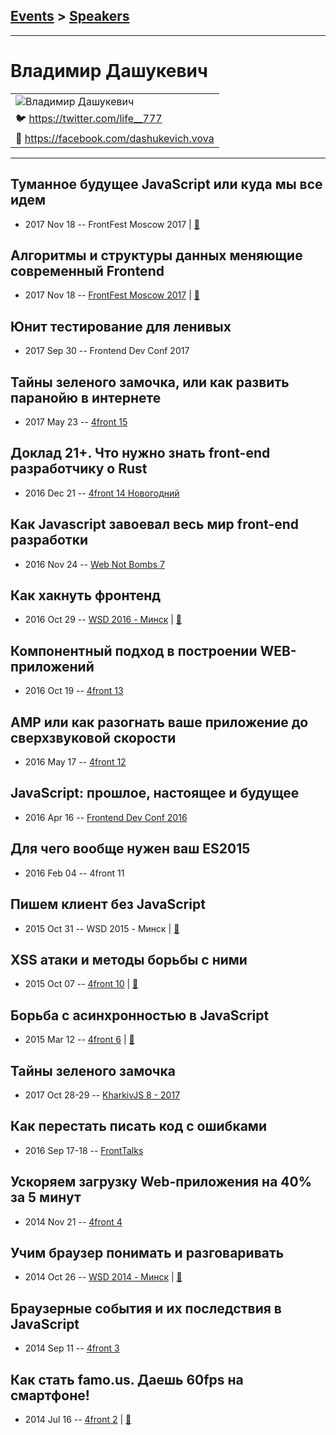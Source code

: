 ## [Events](../README.md) > [Speakers](../speakers.md)
---

# Владимир Дашукевич

| |
| --- |
| ![Владимир Дашукевич](https://avatars.io/twitter/life__777/large)
| :bird:  [https:&#x2F;&#x2F;twitter.com&#x2F;life__777](https://twitter.com/life__777)
| :blue_book:  [https:&#x2F;&#x2F;facebook.com&#x2F;dashukevich.vova](https://facebook.com/dashukevich.vova)

---
## Туманное будущее JavaScript или куда мы все идем
- 2017 Nov 18 -- FrontFest Moscow 2017  | [:notebook:](https://speakerdeck.com/frontfest/vladimir-dashukievich-kvartirnik)  
## Алгоритмы и структуры данных меняющие современный Frontend
- 2017 Nov 18 -- [FrontFest Moscow 2017](https://youtu.be/nocJsLFPjNk)  | [:notebook:](https://speakerdeck.com/frontfest/vladimir-dashukievich)  
## Юнит тестирование для ленивых
- 2017 Sep 30 -- Frontend Dev Conf 2017    
## Тайны зеленого замочка, или как развить паранойю в интернете
- 2017 May 23 -- [4front 15](https://www.youtube.com/watch?v=IOBorSRbGYs)    
## Доклад 21+. Что нужно знать front-end разработчику о Rust
- 2016 Dec 21 -- [4front 14 Новогодний](https://www.youtube.com/watch?v=2gIivSjhYOc)    
## Как Javascript завоевал весь мир front-end разработки
- 2016 Nov 24 -- [Web Not Bombs 7](https://www.youtube.com/watch?v=SpFaCSyIy5Q)    
## Как хакнуть фронтенд
- 2016 Oct 29 -- [WSD 2016 - Минск](https://www.youtube.com/watch?v=HYVXxeSjPK8)  | [:notebook:](https://wsd.events/2016/10/29/pres/hacking-frontend/)  
## Компонентный подход в построении WEB-приложений
- 2016 Oct 19 -- [4front 13](https://www.youtube.com/watch?v=sH04-Ypak_s)    
## AMP или как разогнать ваше приложение до сверхзвуковой скорости
- 2016 May 17 -- [4front 12](https://www.youtube.com/watch?v=yamUsRCBqyk)    
## JavaScript: прошлое, настоящее и будущее
- 2016 Apr 16 -- [Frontend Dev Conf 2016](https://www.youtube.com/watch?v=_OcnHy64xM0)    
## Для чего вообще нужен ваш ES2015
- 2016 Feb 04 -- 4front 11    
## Пишем клиент без JavaScript
- 2015 Oct 31 -- WSD 2015 - Минск  | [:notebook:](https://wsd.events/2015/10/31/pres/native-client/)  
## XSS атаки и методы борьбы с ними
- 2015 Oct 07 -- [4front 10](https://www.youtube.com/watch?v=h9iQMmjS5ec)  | [:notebook:](http://life777.github.io/https/index.html)  
## Борьба с асинхронностью в JavaScript
- 2015 Mar 12 -- [4front 6](https://www.youtube.com/watch?v=M1N6WlJEEMs)  | [:notebook:](http://life777.github.io/promises/index.html?full#face)  
## Тайны зеленого замочка
- 2017 Oct 28-29 -- [KharkivJS 8 - 2017](https://www.youtube.com/watch?v=VufUKONzZdM)    
## Как перестать писать код с ошибками
- 2016 Sep 17-18 -- [FrontTalks](https://events.yandex.ru/lib/talks/3937/)    
## Ускоряем загрузку Web-приложения на 40% за 5 минут
- 2014 Nov 21 -- [4front 4](https://youtu.be/iZI-Pt6ntu0)    
## Учим браузер понимать и разговаривать
- 2014 Oct 26 -- [WSD 2014 - Минск](http://youtu.be/9FXTj4jt2T4)  | [:notebook:](https://wsd.events/2014/10/26/pres/speech/)  
## Браузерные события и их последствия в JavaScript
- 2014 Sep 11 -- [4front 3](https://youtu.be/-y2EI-bmZ6g?list=PLnZ0ef3Uu2pt8LWsBTQv9HLn1pYvwz-o0)    
## Как стать famo.us. Даешь 60fps на смартфоне!
- 2014 Jul 16 -- [4front 2](https://www.youtube.com/watch?v=23CUYHoUAl8)  | [:notebook:](https://www.slideshare.net/dashukevichvova/famous-37200054)  
